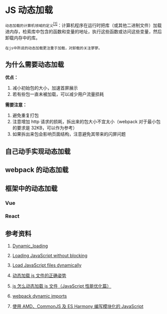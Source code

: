 # JS 动态加载

`动态加载的计算机领域的定义`<sup>[[1]](https://en.wikipedia.org/wiki/Dynamic_loading)</sup>：计算机程序在运行时把库（或其他二进制文件）加载进内存，检索库中包含的函数和变量的地址，执行这些函数或访问这些变量，然后卸载内存中的库。

`在js中所说的动态加载更注重于加载，对卸载的关注寥寥。`

## 为什么需要动态加载

**优点：**

1. 减小初始包的大小，加速首屏展示
2. 若有些包一直未被加载，可以减少用户流量损耗

**需要注意：**

1. 避免重复打包
2. 注意增加 http 请求的损耗，拆出来的包大小不宜太小（webpack 对于最小包的要求是 32KB，可以作为参考）
3. 如果拆出来包会影响页面结构，注意避免其带来的闪屏问题

## 自己动手实现动态加载

## webpack 的动态加载

## 框架中的动态加载

### Vue

### React

## 参考资料

1. [Dynamic_loading](https://en.wikipedia.org/wiki/Dynamic_loading)
2. [Loading JavaScript without blocking](https://humanwhocodes.com/blog/2009/06/23/loading-javascript-without-blocking/)
3. [Load JavaScript files dynamically](https://aaronsmith.online/easily-load-an-external-script-using-javascript/)
4. [动态加载 js 文件的正确姿势](https://github.com/letiantian/how-to-load-dynamic-script)
5. [js 怎么动态加载 js 文件（JavaScript 性能优化篇）](https://cloud.tencent.com/developer/article/1529732)

6. [webpack dynamic imports](https://webpack.js.org/guides/code-splitting/#dynamic-imports)
7. [使用 AMD、CommonJS 及 ES Harmony 编写模块化的 JavaScript](https://justineo.github.io/singles/writing-modular-js/)
